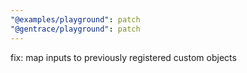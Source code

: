```yaml
---
"@examples/playground": patch
"@gentrace/playground": patch
---
```


fix: map inputs to previously registered custom objects
